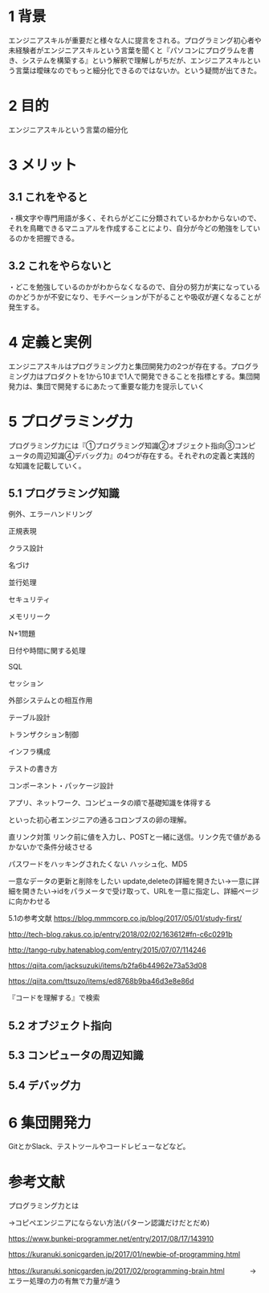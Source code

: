 # 1 背景
エンジニアスキルが重要だと様々な人に提言をされる。プログラミング初心者や未経験者がエンジニアスキルという言葉を聞くと『パソコンにプログラムを書き、システムを構築する』という解釈で理解しがちだが、エンジニアスキルという言葉は曖昧なのでもっと細分化できるのではないか。という疑問が出てきた。

# 2 目的
エンジニアスキルという言葉の細分化

# 3 メリット
## 3.1 これをやると
・横文字や専門用語が多く、それらがどこに分類されているかわからないので、それを鳥瞰できるマニュアルを作成することにより、自分が今どの勉強をしているのかを把握できる。

## 3.2 これをやらないと
・どこを勉強しているのかがわからなくなるので、自分の努力が実になっているのかどうかが不安になり、モチベーションが下がることや吸収が遅くなることが発生する。

# 4 定義と実例
エンジニアスキルはプログラミング力と集団開発力の2つが存在する。プログラミング力はプロダクトを1から10まで1人で開発できることを指標とする。集団開発力は、集団で開発するにあたって重要な能力を提示していく

# 5 プログラミング力
プログラミング力には『①プログラミング知識②オブジェクト指向③コンピュータの周辺知識④デバッグ力』の4つが存在する。それぞれの定義と実践的な知識を記載していく。

## 5.1 プログラミング知識
例外、エラーハンドリング

正規表現

クラス設計

名づけ

並行処理

セキュリティ

メモリリーク

N+1問題

日付や時間に関する処理

SQL

セッション

外部システムとの相互作用

テーブル設計

トランザクション制御

インフラ構成

テストの書き方

コンポーネント・パッケージ設計

アプリ、ネットワーク、コンピュータの順で基礎知識を体得する

といった初心者エンジニアの通るコロンブスの卵の理解。

直リンク対策
リンク前に値を入力し、POSTと一緒に送信。リンク先で値があるかないかで条件分岐させる

パスワードをハッキングされたくない
ハッシュ化、MD5

一意なデータの更新と削除をしたい
update,deleteの詳細を開きたい→一意に詳細を開きたい→idをパラメータで受け取って、URLを一意に指定し、詳細ページに向かわせる



5.1の参考文献
https://blog.mmmcorp.co.jp/blog/2017/05/01/study-first/

http://tech-blog.rakus.co.jp/entry/2018/02/02/163612#fn-c6c0291b

http://tango-ruby.hatenablog.com/entry/2015/07/07/114246

https://qiita.com/jacksuzuki/items/b2fa6b44962e73a53d08

https://qiita.com/ttsuzo/items/ed8768b9ba46d3e8e86d

『コードを理解する』で検索

## 5.2 オブジェクト指向

## 5.3 コンピュータの周辺知識

## 5.4 デバッグ力

# 6 集団開発力
GitとかSlack、テストツールやコードレビューなどなど。



# 参考文献


プログラミング力とは


→コピペエンジニアにならない方法(パターン認識だけだとだめ)

https://www.bunkei-programmer.net/entry/2017/08/17/143910

https://kuranuki.sonicgarden.jp/2017/01/newbie-of-programming.html

https://kuranuki.sonicgarden.jp/2017/02/programming-brain.html
　　　
→エラー処理の力の有無で力量が違う
